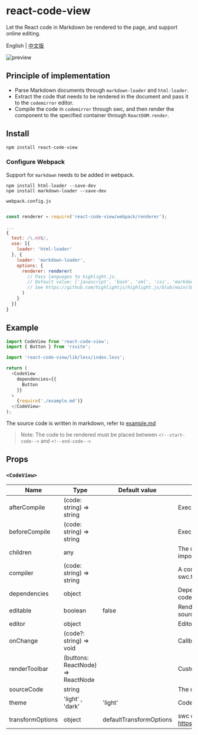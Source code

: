 # react-code-view

Let the React code in Markdown be rendered to the page, and support online editing.

English | [中文版][readm-cn]

![preview](https://user-images.githubusercontent.com/1203827/44707274-a30c0f80-aad6-11e8-8cc5-9cf7daf4d9e2.gif)

## Principle of implementation

- Parse Markdown documents through `markdown-loader` and `html-loader`.
- Extract the code that needs to be rendered in the document and pass it to the `codemirror` editor.
- Compile the code in `codemirror` through swc, and then render the component to the specified container through `ReactDOM.render`.

## Install

```
npm install react-code-view
```

### Configure Webpack

Support for `markdown` needs to be added in webpack.

```
npm install html-loader --save-dev
npm install markdown-loader --save-dev
```

`webpack.config.js`

```js

const renderer = require('react-code-view/webpack/renderer');

...
{
  test: /\.md$/,
  use: [{
    loader: 'html-loader'
  }, {
    loader: 'markdown-loader',
    options: {
      renderer: renderer(
        // Pass languages to highlight.js.
        // Default value: ['javascript', 'bash', 'xml', 'css', 'markdown', 'less']
        // See https://github.com/highlightjs/highlight.js/blob/main/SUPPORTED_LANGUAGES.md
      )
    }
  }]
}
```

## Example

```js
import CodeView from 'react-code-view';
import { Button } from 'rsuite';

import 'react-code-view/lib/less/index.less';

return (
  <CodeView
    dependencies={{
      Button
    }}
  >
    {require('./example.md')}
  </CodeView>
);
```

The source code is written in markdown, refer to [example.md](https://raw.githubusercontent.com/simonguo/react-code-view/master/docs/example.md)

> Note: The code to be rendered must be placed between `<!--start-code-->` and `<!--end-code-->`

## Props

### `<CodeView>`

| Name             | Type                              | Default value           | Description                                                               |
| ---------------- | --------------------------------- | ----------------------- | ------------------------------------------------------------------------- |
| afterCompile     | (code: string) => string          |                         | Executed after compiling the code                                         |
| beforeCompile    | (code: string) => string          |                         | Executed before compiling the code                                        |
| children         | any                               |                         | The code to be rendered is executed. Usually imported via markdown-loader |
| compiler         | (code: string) => string          |                         | A compiler that transforms the code. Use swc.transformSync by default     |
| dependencies     | object                            |                         | Dependent objects required by the executed code                           |
| editable         | boolean                           | false                   | Renders a code editor that can modify the source code                     |
| editor           | object                            |                         | Editor properties                                                         |
| onChange         | (code?: string) => void           |                         | Callback triggered after code change                                      |
| renderToolbar    | (buttons: ReactNode) => ReactNode |                         | Customize the rendering toolbar                                           |
| sourceCode       | string                            |                         | The code to be rendered is executed                                       |
| theme            | 'light' , 'dark'                  | 'light'                 | Code editor theme, applied to CodeMirror                                  |
| transformOptions | object                            | defaultTransformOptions | swc configuration https://swc.rs/docs/configuration/compilation           |

[readm-cn]: https://github.com/simonguo/react-code-view/blob/master/README_zh-CN.md
